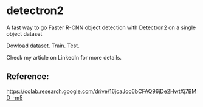 # detectron2
A fast way to go Faster R-CNN object detection with Detectron2 on a single object dataset 

Dowload dataset.
Train. 
Test.

Check my article on LinkedIn for more details.

## Reference:
https://colab.research.google.com/drive/16jcaJoc6bCFAQ96jDe2HwtXj7BMD_-m5

